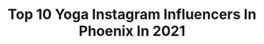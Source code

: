 ---
title: Top 10 Yoga Instagram Influencers In Phoenix In 2021
description: >-
  Find top yoga Instagram influencers in Phoenix in 2021. Most popular hashtags: #yoga #phoenix #strength #fitness.
platform: Instagram
hits: 26
text_top: Identify the best Instagram influencers on inBeat.
text_bottom: Our platform has 26 Instagram influencers like this in Phoenix, United States for you to collaborate.
profiles:
  - username: "plutomami"
    fullname: >-
      P L U T O  (Only Account)
    bio: >-
      1908 | PHX | Loc’d | CoolKicks | PlantMom | MUVA Owner: @marymamaorganics
    location: "United States"
    followers: 146294
    engagement: 324
    commentsToLikes: 0.018441
    id: ck5cj2bjstu4j0i11egplvotf
    verified: false
    hashtags: "#cozyvibes, #ink, #wcw, #loclady"
  - username: "50shadesofsheyxx"
    fullname: >-
      Shey Assar 💎 | Model
    bio: >-
      🍑 i Put the ASS in Assar. 🤪 🩰 retired ballet dancer 🌵 Phoenix, Arizona 🔐Backup: @50shadesofsheyxo
    location: "United States"
    followers: 23736
    engagement: 198
    commentsToLikes: 0.070411
    id: ck6ts2xse2gkz0j7111eax8o0
    verified: false
    hashtags: "#spookyseason, #fall, #pumpkin, #balletdancer"
  - username: "yogamaris"
    fullname: >-
      maris degener
    bio: >-
      lead peer mentor and marketing strategist at @equiphealth #iammarismovie on @netflix advisor to @iam_phoenix_rising she/her ✨🌈
    location: "United States"
    followers: 69466
    engagement: 365
    commentsToLikes: 0.020264
    id: ck0u8rs0783vx0i19h7eiobib
    verified: false
    hashtags: "#iammarismovie, #mentalillnessawareness, #mentalillnessawarenessweek, #miaw2019"
  - username: "lifestylejules"
    fullname: >-
      Lifestyle Jules
    bio: >-
      Fitness,Fashion,Wellness, Beauty. 45 year old mom of 3 who tries EVERYTHING 🙆🏻‍♀️so you don’t have to🤪follow me for education, discounts and fun!
    location: "United States"
    followers: 74943
    engagement: 50
    commentsToLikes: 0.359010
    id: ck5hkn3tdiq760i11cn7nyfgt
    verified: false
    hashtags: "#aesthetics, #phoenix, #gudpod, #onlineworkouts"
  - username: "alyssagermeroth"
    fullname: >-
      Alyssa Germeroth
    bio: >-
      IFBB Bikini Olympian👙 Yoga 🧘‍♀️ fitness 🤸‍♂️ Arizona ☀️ 🥚 @teamatlasmtl
    location: "United States"
    followers: 100055
    engagement: 217
    commentsToLikes: 0.022641
    id: ck5pygwx2vykg0i11qv22q2fn
    verified: false
    hashtags: "#sedona, #mondaymood, #getoutside, #arizona"
  - username: "charlottepolepower"
    fullname: >-
      Charlotte Adams
    bio: >-
      * Owner of Pole Power Fitness - Phoenix, AZ @polepowerfitness #polepowerfitness * Dragonfly Brand Ambassador * XPERT Pole Fitness Certified * PT
    location: "United States"
    followers: 21937
    engagement: 323
    commentsToLikes: 0.032178
    id: ck5bwiy9ylskv0i110w65r3t5
    verified: false
    hashtags: "#poletricks, #calisthenics, #poletrick, #polefitnessvideos"
  - username: "siannasherman"
    fullname: >-
      Sianna Sherman
    bio: >-
      ➳​ Doors to RASA YOGA ONLINE are closing today! ✨☀️✨☀️✨☀️✨☀️✨☀️✨☀️✨ ⍦ EMBRACE - RISE - TRANSFORM. @rasayogacollective
    location: "United States"
    followers: 37613
    engagement: 87
    commentsToLikes: 0.134586
    id: ck6tj4t2s20940j719b22bthd
    verified: false
    hashtags: "#ritual, #chant, #fearlessheart, #shanti"
  - username: "queengotham"
    fullname: >-
      Jillian Sage
    bio: >-
      Dancer Yoga Teacher Thai Yoga Therapy @trysourse $10 @goligummy 10% @powerful.foods 15% @dailyharvest $25 @sweatybetty 20% code: QUEENGOTHAM
    location: "United States"
    followers: 44718
    engagement: 524
    commentsToLikes: 0.025741
    id: ck6tut5abi9hy0j715bzc2ywb
    verified: false
    hashtags: "#queengotham, #gifted, #ad, #sponsored"
  - username: "amymillar"
    fullname: >-
      Amy Millar Vegan HealthCoachⓋ
    bio: >-
      #LightWorker💫 #Alchemy Activator👁 #Yoga 500hrRYT🕉 #Vegan #Activist 🐾 #HealthCoach LA🍎 #PersonalTrainer🏋️‍♀️ #ReikiEnergy🙌🏽 #Dancer💃 #Burner🔥 #JAGUARA🐆
    location: "United States"
    followers: 24534
    engagement: 189
    commentsToLikes: 0.052492
    id: ck0w0lghwesve0i195xca6hab
    verified: false
    hashtags: "#wisdom, #metamorphosis, #animalflow, #veganmuscle"
  - username: "thebalancedpt"
    fullname: >-
      Dr. Dava Nichol // PT + Yoga
    bio: >-
      📚 Founder @MedFlowYoga 💫 I help people heal from injury & transform their yoga practice 💻 FREE 7 Day Yoga Mobility Course ⤵️
    location: "United States"
    followers: 48132
    engagement: 150
    commentsToLikes: 0.060522
    id: ck0u88ia76qmd0i192h3bk2cj
    verified: false
    hashtags: "#mobilityseries, #yogaretreat, #ptmeetsyoga, #yogatutorials"
---